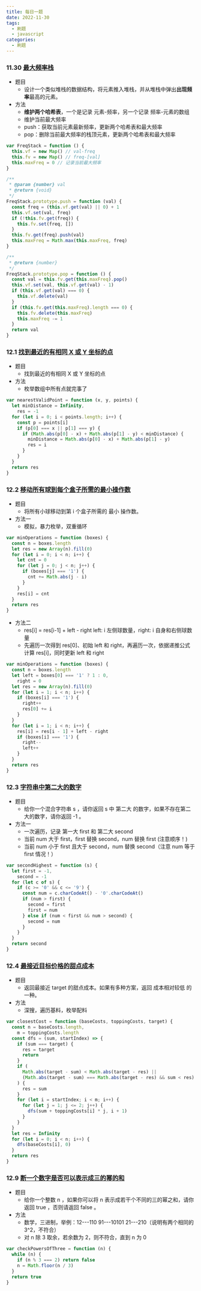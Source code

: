 ```yaml
---
title: 每日一题
date: 2022-11-30
tags:
  - 刷题
  - javascript
categories:
  - 刷题
---
```


### 11.30 [最大频率栈](https://leetcode.cn/problems/maximum-frequency-stack/)

- 题目
  - 设计一个类似堆栈的数据结构，将元素推入堆栈，并从堆栈中弹出**出现频率**最高的元素。
- 方法
  - **维护两个哈希表**，一个是记录 元素-频率，另一个记录 频率-元素的数组
  - 维护当前最大频率
  - push：获取当前元素最新频率，更新两个哈希表和最大频率
  - pop：删除当前最大频率的栈顶元素，更新两个哈希表和最大频率

```js
var FreqStack = function () {
  this.vf = new Map() // val-freq
  this.fv = new Map() // freq-[val]
  this.maxFreq = 0 // 记录当前最大频率
}

/**
 * @param {number} val
 * @return {void}
 */
FreqStack.prototype.push = function (val) {
  const freq = (this.vf.get(val) || 0) + 1
  this.vf.set(val, freq)
  if (!this.fv.get(freq)) {
    this.fv.set(freq, [])
  }
  this.fv.get(freq).push(val)
  this.maxFreq = Math.max(this.maxFreq, freq)
}

/**
 * @return {number}
 */
FreqStack.prototype.pop = function () {
  const val = this.fv.get(this.maxFreq).pop()
  this.vf.set(val, this.vf.get(val) - 1)
  if (this.vf.get(val) === 0) {
    this.vf.delete(val)
  }
  if (this.fv.get(this.maxFreq).length === 0) {
    this.fv.delete(this.maxFreq)
    this.maxFreq -= 1
  }
  return val
}
```

### 12.1 [找到最近的有相同 X 或 Y 坐标的点](https://leetcode.cn/problems/find-nearest-point-that-has-the-same-x-or-y-coordinate/)

- 题目
  - 找到最近的有相同 X 或 Y 坐标的点
- 方法
  - 枚举数组中所有点就完事了

```js
var nearestValidPoint = function (x, y, points) {
  let minDistance = Infinity,
    res = -1
  for (let i = 0; i < points.length; i++) {
    const p = points[i]
    if (p[0] === x || p[1] === y) {
      if (Math.abs(p[0] - x) + Math.abs(p[1] - y) < minDistance) {
        minDistance = Math.abs(p[0] - x) + Math.abs(p[1] - y)
        res = i
      }
    }
  }
  return res
}
```

### 12.2 [移动所有球到每个盒子所需的最小操作数](https://leetcode.cn/problems/minimum-number-of-operations-to-move-all-balls-to-each-box/)

- 题目
  - 将所有小球移动到第 i 个盒子所需的 最小 操作数。
- 方法一
  - 模拟，暴力枚举，双重循环

```js
var minOperations = function (boxes) {
  const n = boxes.length
  let res = new Array(n).fill(0)
  for (let i = 0; i < n; i++) {
    let cnt = 0
    for (let j = 0; j < n; j++) {
      if (boxes[j] === '1') {
        cnt += Math.abs(j - i)
      }
    }
    res[i] = cnt
  }
  return res
}
```

- 方法二
  - res[i] = res[i-1] + left - right left: i 左侧球数量，right: i 自身和右侧球数量
  - 先遍历一次得到 res[0]、初始 left 和 right，再遍历一次，依据递推公式计算 res[i]，同时更新 left 和 right

```js
var minOperations = function (boxes) {
  const n = boxes.length
  let left = boxes[0] === '1' ? 1 : 0,
    right = 0
  let res = new Array(n).fill(0)
  for (let i = 1; i < n; i++) {
    if (boxes[i] === '1') {
      right++
      res[0] += i
    }
  }
  for (let i = 1; i < n; i++) {
    res[i] = res[i - 1] + left - right
    if (boxes[i] === '1') {
      right--
      left++
    }
  }
  return res
}
```

### 12.3 [字符串中第二大的数字](https://leetcode.cn/problems/second-largest-digit-in-a-string/)

- 题目
  - 给你一个混合字符串 s ，请你返回 s 中 第二大 的数字，如果不存在第二大的数字，请你返回 -1 。
- 方法一
  - 一次遍历，记录 第一大 first 和 第二大 second
  - 当前 num 大于 first，first 替换 second，num 替换 first (注意顺序！)
  - 当前 num 小于 first 且大于 second，num 替换 second（注意 num 等于 first 情况！）

```js
var secondHighest = function (s) {
  let first = -1,
    second = -1
  for (let c of s) {
    if (c >= '0' && c <= '9') {
      const num = c.charCodeAt() - '0'.charCodeAt()
      if (num > first) {
        second = first
        first = num
      } else if (num < first && num > second) {
        second = num
      }
    }
  }
  return second
}
```

### 12.4 [最接近目标价格的甜点成本](https://leetcode.cn/problems/closest-dessert-cost/)

- 题目
  - 返回最接近 target 的甜点成本。如果有多种方案，返回 成本相对较低 的一种。
- 方法
  - 深搜，遍历基料，枚举配料

```js
var closestCost = function (baseCosts, toppingCosts, target) {
  const n = baseCosts.length,
    m = toppingCosts.length
  const dfs = (sum, startIndex) => {
    if (sum === target) {
      res = target
      return
    }
    if (
      Math.abs(target - sum) < Math.abs(target - res) ||
      (Math.abs(target - sum) === Math.abs(target - res) && sum < res)
    ) {
      res = sum
    }
    for (let i = startIndex; i < m; i++) {
      for (let j = 1; j <= 2; j++) {
        dfs(sum + toppingCosts[i] * j, i + 1)
      }
    }
  }
  let res = Infinity
  for (let i = 0; i < n; i++) {
    dfs(baseCosts[i], 0)
  }
  return res
}
```

### 12.9 [断一个数字是否可以表示成三的幂的和](https://leetcode.cn/problems/check-if-number-is-a-sum-of-powers-of-three/)

- 题目
  - 给你一个整数 n ，如果你可以将 n 表示成若干个不同的三的幂之和，请你返回 true ，否则请返回 false 。
- 方法
  - 数学，三进制，举例：12---110 91---10101 21---210（说明有两个相同的 3^2，不符合）
  - 对 n 除 3 取余，若余数为 2，则不符合，直到 n 为 0

```js
var checkPowersOfThree = function (n) {
  while (n) {
    if (n % 3 === 2) return false
    n = Math.floor(n / 3)
  }
  return true
}
```
